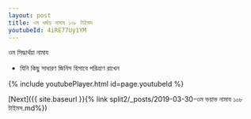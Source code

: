 ```yaml
---
layout: post
title: ওম ধর্মায় নামায ১০৮ টাইমস
youtubeId: 4iRE77Uy1YM
---
```

 
 
 ওম সিদ্ধার্থয়া নামায  
 
 -  যিনি কিছু সাধারণ জিনিস হিসাবে পরিত্রাণ রাখেন 
 
  
 
  
 
 
 
 
 
 


{% include youtubePlayer.html id=page.youtubeId %}
 
[Next]({{ site.baseurl }}{% link  split2/_posts/2019-03-30-ওম ভয়াভ নামায ১০৮ টাইমস.md%})
 
